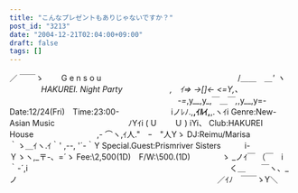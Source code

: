 ```yaml
---
title: "こんなプレゼントもありじゃないですか？"
post_id: "3213"
date: "2004-12-21T02:04:00+09:00"
draft: false
tags: []
---
```



／ ￣￣ゝ　 　G e n s o u　　　　　　　　 　　　　　　　　　/＿＿　＿_' ヽ 　　　　HAKUREI. Night Party　　　　　　,　ｲ=> →[]← <=Y,、 　　　　　　　　　　　　　　　　　　　 　　-=_,y__,y_,￣＿￣_,_,y__,y=- Date:12/24(Fri)　Time:23:00- 　　　　　　 iノﾚﾉ.,__,ｲﾙｲ,__,.ヽｲi Genre:New-Asian Music　　　　　 　　　　ﾉYｲi ( U　　 Ｕ ) iYi、 Club:HAKUREI House　　　　　　　　,- ⌒ヽ,ｲ人."　ｰ　"人Yゝ DJ:Reimu/Marisa　　　　　　　　　 　 ｀ゝ＿ｲヽ.ｲ｀' ,--, '´-｀Y Special.Guest:Prismriver Sisters　　　i-　　Ｙゝヽ,_〒-、=´ゝ Fee:\2,500(1D)　F/W:\500.(1D)　　　　ゝ _ノｲ￣ （￣　i｀-´,i 　　　　　　　　　　　　　　　　　　 　　　　　　　く＿　　￣ヽ、_ノ 　　　　　　　　　　　　　　　　　　　　　　　　　／ｲﾉ　￣￣ゝY＼
